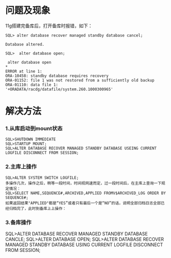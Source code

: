 <!-- toc -->
# 问题及现象
11g搭建完备库后，打开备库时报错，如下：
```
SQL> alter database recover managed standby database cancel;

Database altered.

SQL>  alter database open;

 alter database open
*
ERROR at line 1:
ORA-10458: standby database requires recovery
ORA-01152: file 1 was not restored from a sufficiently old backup
ORA-01110: data file 1: '+ORADATA/racdg/datafile/system.260.1000300965'
```

# 解决方法
### 1.从库启动到mount状态
```
SQL>SHUTDOWN IMMEDIATE
SQL>STARTUP MOUNT;
SQL>ALTER DATABASE RECOVER MANAGED STANDBY DATABASE USEING CURRENT LOGFILE DISCONNECT FROM SESSION;
```

### 2.主库上操作
```
SQL>ALTER SYSTEM SWITCH LOGFILE;
多操作几次，操作之后，稍等一段时间，时间视网速而定，过一段时间后，在主库上查询一下规定情况：
SQL>SELECT NAME,SEQUENCE#,ARCHIVED,APPLIED FROMV$ARCHIVED_LOG ORDER BY SEQUENCE#;
如果返回结果"APPLIED"都是“YES”或者只有最后一个是“NO”的话，说明全部归档日志全部已经归档完了，此时到备库上上操作：
```

### 3.备库操作
SQL>ALTER DATABASE RECOVER MANAGED STANDBY DATABASE CANCLE;
SQL>ALTER DATABASE OPEN;
SQL>ALTER DATABASE RECOVER MANAGED STANDBY DATABASE USING CURRENT LOGFILE DISCONNECT FROM SESSION;
```
